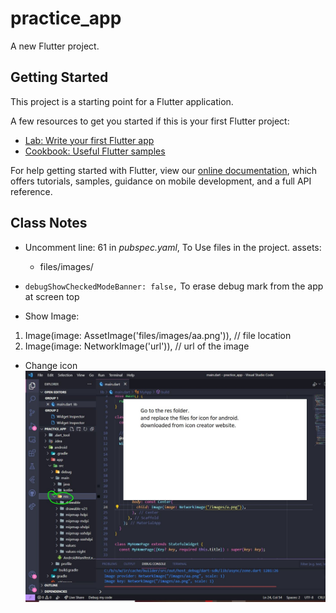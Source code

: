 # practice_app

A new Flutter project.

## Getting Started

This project is a starting point for a Flutter application.

A few resources to get you started if this is your first Flutter project:

- [Lab: Write your first Flutter app](https://flutter.dev/docs/get-started/codelab)
- [Cookbook: Useful Flutter samples](https://flutter.dev/docs/cookbook)

For help getting started with Flutter, view our
[online documentation](https://flutter.dev/docs), which offers tutorials,
samples, guidance on mobile development, and a full API reference.

## Class Notes
 -  Uncomment line: 61 in *pubspec.yaml*, To Use files in the project.
assets:
    - files/images/

 -  ```debugShowCheckedModeBanner: false,``` To erase debug mark from the app at screen top

 -  Show Image:
 1.  Image(image: AssetImage('files/images/aa.png')), // file location
 2.  Image(image: NetworkImage('url')), //  url of the image

 -  Change icon
![Change Icon Android](files/images/ChangeApp_IconAndroid.JPG)